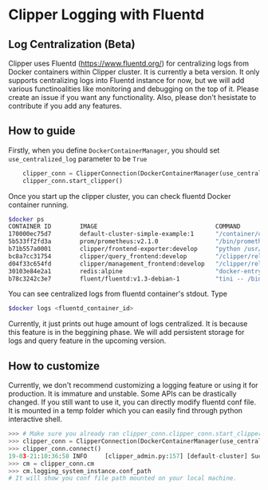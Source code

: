 # Clipper Logging with Fluentd

## Log Centralization (Beta)
Clipper uses Fluentd (https://www.fluentd.org/) for centralizing logs from Docker containers within Clipper cluster. 
It is currently a beta version. It only supports centralizing logs into Fluentd instance for now, but we will add various functinoalities
like monitoring and debugging on the top of it. Please create an issue if you want any functionality. 
Also, please don't hesistate to contribute if you add any features.

## How to guide
Firstly, when you define `DockerContainerManager`, you should set `use_centralized_log` parameter to be `True`

```python
    clipper_conn = ClipperConnection(DockerContainerManager(use_centralized_log=True))
    clipper_conn.start_clipper()
```

Once you start up the clipper cluster, you can check fluentd Docker container running.

```bash
$docker ps
CONTAINER ID        IMAGE                                 COMMAND                  CREATED             STATUS                    PORTS                                                          NAMES
170000ec75d7        default-cluster-simple-example:1      "/container/containe…"   11 seconds ago      Up 10 seconds (healthy)                                                                  simple-example_1-71538
5b533ff2fd3a        prom/prometheus:v2.1.0                "/bin/prometheus --c…"   13 seconds ago      Up 12 seconds             0.0.0.0:9090->9090/tcp                                         metric_frontend-7206
b71b557a0001        clipper/frontend-exporter:develop     "python /usr/src/app…"   14 seconds ago      Up 13 seconds                                                                            query_frontend_exporter-55488
bc8a7cc31754        clipper/query_frontend:develop        "/clipper/release/sr…"   15 seconds ago      Up 14 seconds             0.0.0.0:1337->1337/tcp, 0.0.0.0:7000->7000/tcp                 query_frontend-55488
d04f33c654fd        clipper/management_frontend:develop   "/clipper/release/sr…"   15 seconds ago      Up 15 seconds             0.0.0.0:1338->1338/tcp                                         mgmt_frontend-60461
30103e84e2a1        redis:alpine                          "docker-entrypoint.s…"   16 seconds ago      Up 15 seconds             0.0.0.0:30356->6379/tcp                                        redis-82152
b78c3242c3e7        fluent/fluentd:v1.3-debian-1          "tini -- /bin/entryp…"   17 seconds ago      Up 16 seconds             5140/tcp, 0.0.0.0:24224->24224/tcp, 0.0.0.0:24224->24224/udp   fluentd-51374
```

You can see centralized logs from fluentd container's stdout. Type

```bash
$docker logs <fluentd_container_id>
```

Currently, it just prints out huge amount of logs centralized. It is because this feature is in the beggining phase. 
We will add persistent storage for logs and query feature in the upcoming version. 

## How to customize
Currently, we don't recommend customizing a logging feature or using it for production. It is immature and unstable. Some APIs can be drastically changed. 
If you still want to use it, you can directly modify fluentd conf file. It is mounted in a temp folder which you can easily find through python interactive shell.

```python
>>> # Make sure you already ran clipper_conn.clipper_conn.start_clipper() with DockerContainerManager(use_centralized_log=True). Also, it is the python shell. 
>>> clipper_conn = ClipperConnection(DockerContainerManager(use_centralized_log=True))
>>> clipper_conn.connect()
19-03-21:10:36:58 INFO     [clipper_admin.py:157] [default-cluster] Successfully connected to Clipper cluster at localhost:1337
>>> cm = clipper_conn.cm
>>> cm.logging_system_instance.conf_path
# It will show you conf file path mounted on your local machine.
```